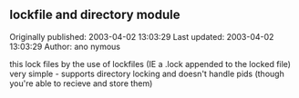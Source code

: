 ## lockfile and directory module

Originally published: 2003-04-02 13:03:29
Last updated: 2003-04-02 13:03:29
Author: ano nymous

this lock files by the use of lockfiles (IE a .lock appended to the locked file) very simple - supports directory locking and doesn't handle pids (though you're able to recieve and store them)